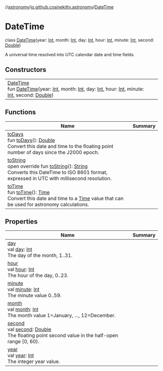 //[astronomy](../../../index.md)/[io.github.cosinekitty.astronomy](../index.md)/[DateTime](index.md)

# DateTime

class [DateTime](index.md)(year: [Int](https://kotlinlang.org/api/latest/jvm/stdlib/kotlin-stdlib/kotlin/-int/index.html), month: [Int](https://kotlinlang.org/api/latest/jvm/stdlib/kotlin-stdlib/kotlin/-int/index.html), day: [Int](https://kotlinlang.org/api/latest/jvm/stdlib/kotlin-stdlib/kotlin/-int/index.html), hour: [Int](https://kotlinlang.org/api/latest/jvm/stdlib/kotlin-stdlib/kotlin/-int/index.html), minute: [Int](https://kotlinlang.org/api/latest/jvm/stdlib/kotlin-stdlib/kotlin/-int/index.html), second: [Double](https://kotlinlang.org/api/latest/jvm/stdlib/kotlin-stdlib/kotlin/-double/index.html))

A universal time resolved into UTC calendar date and time fields.

## Constructors

| | |
|---|---|
| [DateTime](-date-time.md)<br>fun [DateTime](-date-time.md)(year: [Int](https://kotlinlang.org/api/latest/jvm/stdlib/kotlin-stdlib/kotlin/-int/index.html), month: [Int](https://kotlinlang.org/api/latest/jvm/stdlib/kotlin-stdlib/kotlin/-int/index.html), day: [Int](https://kotlinlang.org/api/latest/jvm/stdlib/kotlin-stdlib/kotlin/-int/index.html), hour: [Int](https://kotlinlang.org/api/latest/jvm/stdlib/kotlin-stdlib/kotlin/-int/index.html), minute: [Int](https://kotlinlang.org/api/latest/jvm/stdlib/kotlin-stdlib/kotlin/-int/index.html), second: [Double](https://kotlinlang.org/api/latest/jvm/stdlib/kotlin-stdlib/kotlin/-double/index.html)) |

## Functions

| Name | Summary |
|---|---|
| [toDays](to-days.md)<br>fun [toDays](to-days.md)(): [Double](https://kotlinlang.org/api/latest/jvm/stdlib/kotlin-stdlib/kotlin/-double/index.html)<br>Convert this date and time to the floating point number of days since the J2000 epoch. |
| [toString](to-string.md)<br>open override fun [toString](to-string.md)(): [String](https://kotlinlang.org/api/latest/jvm/stdlib/kotlin-stdlib/kotlin/-string/index.html)<br>Converts this DateTime to ISO 8601 format, expressed in UTC with millisecond resolution. |
| [toTime](to-time.md)<br>fun [toTime](to-time.md)(): [Time](../-time/index.md)<br>Convert this date and time to a [Time](../-time/index.md) value that can be used for astronomy calculations. |

## Properties

| Name | Summary |
|---|---|
| [day](day.md)<br>val [day](day.md): [Int](https://kotlinlang.org/api/latest/jvm/stdlib/kotlin-stdlib/kotlin/-int/index.html)<br>The day of the month, 1..31. |
| [hour](hour.md)<br>val [hour](hour.md): [Int](https://kotlinlang.org/api/latest/jvm/stdlib/kotlin-stdlib/kotlin/-int/index.html)<br>The hour of the day, 0..23. |
| [minute](minute.md)<br>val [minute](minute.md): [Int](https://kotlinlang.org/api/latest/jvm/stdlib/kotlin-stdlib/kotlin/-int/index.html)<br>The minute value 0..59. |
| [month](month.md)<br>val [month](month.md): [Int](https://kotlinlang.org/api/latest/jvm/stdlib/kotlin-stdlib/kotlin/-int/index.html)<br>The month value 1=January, ..., 12=December. |
| [second](second.md)<br>val [second](second.md): [Double](https://kotlinlang.org/api/latest/jvm/stdlib/kotlin-stdlib/kotlin/-double/index.html)<br>The floating point second value in the half-open range [0, 60). |
| [year](year.md)<br>val [year](year.md): [Int](https://kotlinlang.org/api/latest/jvm/stdlib/kotlin-stdlib/kotlin/-int/index.html)<br>The integer year value. |
